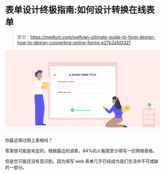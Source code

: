 # 表单设计终极指南:如何设计转换在线表单

> 原文：<https://medium.com/swlh/an-ultimate-guide-to-form-design-how-to-design-converting-online-forms-e27b2a1d3321>

![](img/2165f9a61751ba5621ddd3da3c007fa0.png)

你最近填过网上表格吗？

答案很可能是肯定的。根据最近的调查，84%的人每周至少填写一份网络表格。

但是您可能还没有意识到，因为填写 web 表单几乎已经成为我们生活中不可或缺的一部分。
